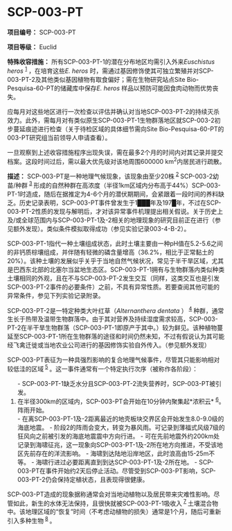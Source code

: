 # SCP-003-PT

**项目编号：**  SCP-003-PT

**项目等级：**  Euclid

**特殊收容措施：**  所有SCP-003-PT-1的潜在分布地区均需引入外来*Euschistus heros* <sup class='footnoteref'>
 <a shape='rect' class='footnoteref' id='footnoteref-1' href='javascript:;' onclick='WIKIDOT.page.utils.scrollToReference(&apos;footnote-1&apos;)'>1</a>
</sup>，在培育这些*E. heros* 时，需通过基因修饰使其可独立繁殖并对SCP-003-PT-2及其他类似基因植物有取食偏好；需在生物研究站点Site Bio-Pesquisa-60-PT的储藏库中保存*E. heros* 样品以预防可能因食肉动物而优势丧失。

应每月对这些地区进行一次检查以评估并确认对当地SCP-003-PT-2的持续灭杀效力。此外，需每月对有类似原生SCP-003-PT-1生物群落地区就SCP-003-2初步蔓延痕迹进行检查（关于待检区域的具体细节需向Site Bio-Pesquisa-60-PT的003-PT研究组当前领导人申请查看）。

一旦观察到上述收容措施程序出现失误，需在最多2个月的时间内对其记录并提交档案。这段时间过后，需以最大优先级对该地周围600000 km<sup>2</sup>内居民进行疏散。

**描述：**  SCP-003-PT是一种地理气候现象，该现象由至少20株<sup class='footnoteref'>
 <a shape='rect' class='footnoteref' id='footnoteref-2' href='javascript:;' onclick='WIKIDOT.page.utils.scrollToReference(&apos;footnote-2&apos;)'>2</a>
</sup>SCP-003-2幼苗/种群<sup class='footnoteref'>
 <a shape='rect' class='footnoteref' id='footnoteref-3' href='javascript:;' onclick='WIKIDOT.page.utils.scrollToReference(&apos;footnote-3&apos;)'>3</a>
</sup>形成的自然种群在高浓度（半径1km区域内分布高于44%）SCP-003-PT-1时造成，随后在据推定为4-6个月的潜伏期期间，会紧跟着一段时间的养料缺乏。历史记录表明，SCP-003-PT事件曾发生于1███年及197█年，不过在SCP-003-PT-2性质的发现与解明后，才对该异常事件机理提出相关假说。关于历史上及/或全球范围内与SCP-003-PT-1及-2相关的地理现象的研究目前正在进行（参见额外发现）。类似条件模拟取得成功（参见实验记录003-4-B-2）。

SCP-003-PT-1指代一种土壤组成状态，此时土壤主要由一种pH值在5.2-5.6之间的非钙质棕壤组成，并伴随有轻微的磷含量增高（36.2%，相比于正常黏土的20%）。该种土壤的发展似乎关乎于当地自然气候状况，常见于半干旱区域，尤其是巴西东北部的北塞尔当盆地生态区。SCP-003-PT-1拥有与生物群落内类似种类土壤相同的外观，且在不与SCP-003-PT-2发生交互（同样，这类交互也是引发SCP-003-PT-2事件的必要条件）之前，不具有异常性质。若要查阅其他可能的异常条件，参见下列实验记录附录。


SCP-003-PT-2是一特定种类大叶红草（*Alternanthera dentata* ）<sup class='footnoteref'>
 <a shape='rect' class='footnoteref' id='footnoteref-4' href='javascript:;' onclick='WIKIDOT.page.utils.scrollToReference(&apos;footnote-4&apos;)'>4</a>
</sup>种群，通常生长于热带及温带生物群落中。由于其对营养及持续湿度需求较高，SCP-003-PT-2在半干旱生物群落（SCP-003-PT-1即原产于其中。）较为鲜见。该种植物蔓延至SCP-003-PT-1所在生物群落的途径和时间仍然未知，不过有假说认为其可能经飞禽迁徙或当地农业公司进行的基因修饰实验自外传入。（参见额外发现）

SCP-003-PT表征为一种具强烈影响的复合地理气候事件，尽管其只能影响相对较低洼的区域<sup class='footnoteref'>
 <a shape='rect' class='footnoteref' id='footnoteref-5' href='javascript:;' onclick='WIKIDOT.page.utils.scrollToReference(&apos;footnote-5&apos;)'>5</a>
</sup>。这一事件通常有一个特定执行次序（被称作各阶段）：

<ol>- SCP-003-PT-1&#32570;&#20047;&#27700;&#20998;&#19988;SCP-003-PT-2&#27969;&#22833;&#33829;&#20859;&#26102;&#65292;SCP-003-PT&#34987;&#24341;&#21457;&#12290;
<li>&#22312;&#21322;&#24452;300km&#30340;&#21306;&#22495;&#20869;&#65292;SCP-003-PT&#20250;&#24320;&#22987;&#22312;10&#20998;&#38047;&#20869;&#32858;&#38598;&#36215;*&#27987;&#31215;&#20113;* <sup class='footnoteref'><a shape='rect' class='footnoteref' id='footnoteref-6' href='javascript:;' onclick='WIKIDOT.page.utils.scrollToReference(&apos;footnote-6&apos;)'>6</a></sup>&#12290;&#38453;&#38632;&#24320;&#22987;&#12290;</li>- &#22312;&#31163;SCP-003-PT-1&#21450;-2&#36317;&#31163;&#26368;&#36817;&#30340;&#22320;&#22771;&#26495;&#22359;&#20132;&#30028;&#21306;&#20250;&#24320;&#22987;&#21457;&#29983;8.0-9.0&#32423;&#30340;&#28023;&#24213;&#22320;&#38663;&#12290;
- &#38454;&#27573;2&#30340;&#38453;&#38632;&#20250;&#21464;&#22823;&#65292;&#36716;&#21464;&#20026;&#26292;&#39118;&#38632;&#12290;&#21487;&#35760;&#24405;&#21040;&#34180;&#31119;&#24335;&#39118;&#32423;7&#32423;&#30340;&#29378;&#39118;&#21521;&#20043;&#21069;&#34987;&#24341;&#21457;&#30340;&#28023;&#24213;&#22320;&#38663;&#38663;&#20013;&#26041;&#21521;&#34892;&#36827;&#12290;
- &#21487;&#22312;&#20808;&#21069;&#22320;&#38663;&#22806;&#32422;200km&#22788;&#35760;&#24405;&#21040;&#28023;&#21880;&#24449;&#20806;&#65292;&#36825;&#19968;&#29616;&#35937;&#21521;SCP-003-PT-1&#21450;-2&#25152;&#22312;&#22320;&#26041;&#21521;&#25512;&#36827;&#65292;&#19981;&#21463;&#35813;&#22320;&#21306;&#20808;&#21069;&#23384;&#22312;&#30340;&#27915;&#27969;&#24433;&#21709;&#12290;
- &#28023;&#21880;&#21040;&#36798;&#38470;&#22320;&#27839;&#23736;&#22320;&#21306;&#65292;&#27492;&#26102;&#28010;&#39640;&#30001;15-25m&#19981;&#31561;&#12290;
- &#28023;&#21880;&#34892;&#36827;&#36807;&#24517;&#35201;&#36317;&#31163;&#30452;&#21040;&#21040;&#36798;SCP-003-PT-1&#21450;-2&#25152;&#22312;&#22320;&#12290;
- SCP-003-PT&#22312;&#20107;&#20214;&#24320;&#22987;&#32422;2&#22825;&#21518;&#20572;&#27490;&#27963;&#21160;&#12290;&#23613;&#31649;&#21463;&#21040;SCP-003-PT&#24433;&#21709;&#65292;SCP-003-PT-2&#20173;&#20250;&#20445;&#25345;&#23450;&#26893;&#29366;&#24577;&#65292;&#19988;&#34920;&#29616;&#24471;&#24456;&#20581;&#24247;&#12290;
</ol>
SCP-003-PT造成的现象据称通常会对当地动植物以及居民带来灾难性影响。尽管如此，新生的水体无法保持，且很快就被SCP-003-PT-1吸收入<sup class='footnoteref'>
 <a shape='rect' class='footnoteref' id='footnoteref-7' href='javascript:;' onclick='WIKIDOT.page.utils.scrollToReference(&apos;footnote-7&apos;)'>7</a>
</sup>土壤混合物中。该地理区域的“恢复”时间（不考虑动植物的损失）通常是1个月，随后可重新引入多种生物<sup class='footnoteref'>
 <a shape='rect' class='footnoteref' id='footnoteref-8' href='javascript:;' onclick='WIKIDOT.page.utils.scrollToReference(&apos;footnote-8&apos;)'>8</a>
</sup>。





